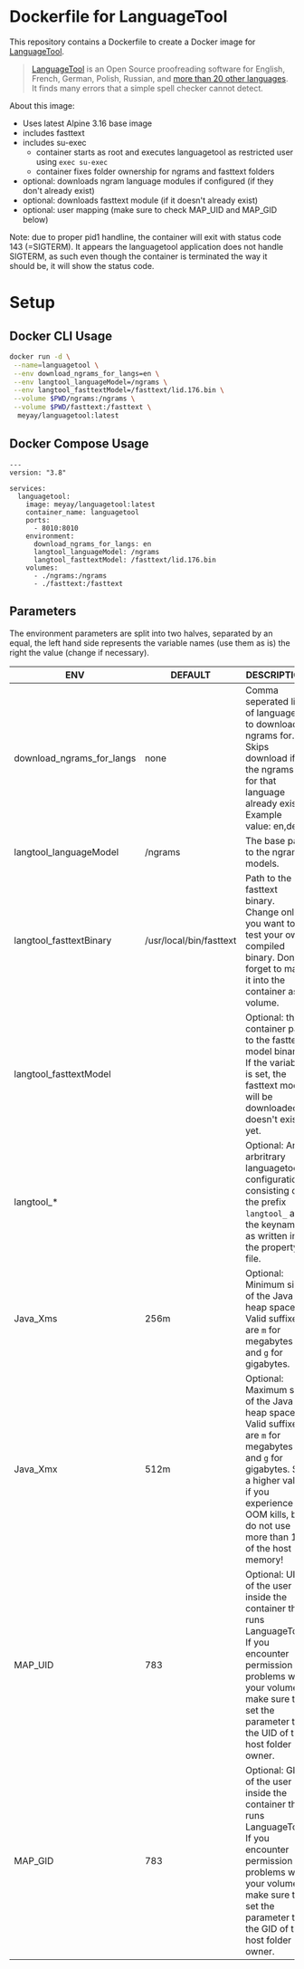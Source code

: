 # Dockerfile for LanguageTool
This repository contains a Dockerfile to create a Docker image for [LanguageTool](https://github.com/languagetool-org/languagetool).

> [LanguageTool](https://www.languagetool.org/) is an Open Source proofreading software for English, French, German, Polish, Russian, and [more than 20 other languages](https://languagetool.org/languages/). It finds many errors that a simple spell checker cannot detect.

About this image:
- Uses latest Alpine 3.16 base image
- includes fasttext
- includes su-exec
  - container starts as root and executes languagetool as restricted user using `exec su-exec`
  - container fixes folder ownership for ngrams and fasttext folders
- optional: downloads ngram language modules if configured (if they don't already exist) 
- optional: downloads fasttext module (if it doesn't already exist)
- optional: user mapping (make sure to check MAP_UID and MAP_GID below)

Note: due to proper pid1 handline, the container will exit with status code 143 (=SIGTERM). It appears the languagetool application does not handle SIGTERM, as such even though the container is terminated the way it should be, it will show the status code.

# Setup

## Docker CLI Usage 

```sh
docker run -d \
 --name=languagetool \
 --env download_ngrams_for_langs=en \
 --env langtool_languageModel=/ngrams \
 --env langtool_fasttextModel=/fasttext/lid.176.bin \
 --volume $PWD/ngrams:/ngrams \
 --volume $PWD/fasttext:/fasttext \
  meyay/languagetool:latest
```

## Docker Compose Usage

```
---
version: "3.8"

services:
  languagetool:
    image: meyay/languagetool:latest
    container_name: languagetool
    ports:
      - 8010:8010
    environment:
      download_ngrams_for_langs: en
      langtool_languageModel: /ngrams
      langtool_fasttextModel: /fasttext/lid.176.bin
    volumes:
      - ./ngrams:/ngrams
      - ./fasttext:/fasttext
```

## Parameters

The environment parameters are split into two halves, separated by an equal, the left hand side represents the variable names (use them as is) the right the value (change if necessary). 

| ENV| DEFAULT | DESCRIPTION |
| ------ | ------ | ------ |
| download_ngrams_for_langs | none | Comma seperated list of languages to download ngrams for. Skips download if the ngrams for that language already exist. Example value: en,de |
| langtool_languageModel | /ngrams | The base path to the ngrams models. |
| langtool_fasttextBinary | /usr/local/bin/fasttext | Path to the fasttext binary. Change only if you want to test your own compiled binary. Don't forget to map it into the container as volume. |
| langtool_fasttextModel |  | Optional: the container path to the fasttext model binary. If the variable is set, the fasttext model will be downloaded if doesn't exist yet. |
| langtool_*|  |  Optional: An arbritrary languagetool configuration, consisting of the prefix `langtool_` and the keyname as written in the property file. |
| Java_Xms | 256m | Optional: Minimum size of the Java heap space. Valid suffixes are `m` for megabytes and `g` for gigabytes.|
| Java_Xmx | 512m | Optional: Maximum size of the Java heap space. Valid suffixes are `m` for megabytes and `g` for gigabytes. Set a higher value if you experience OOM kills, but do not use more than 1/4 of the host memory! |
| MAP_UID | 783 | Optional: UID of the user inside the container that runs LanguageTool. If you encounter permission problems with your volumes, make sure to set the parameter to the UID of the host folder owner. |
| MAP_GID | 783 | Optional: GID of the user inside the container that runs LanguageTool. If you encounter permission problems with your volumes, make sure to set the parameter to the GID of the host folder owner. | 

